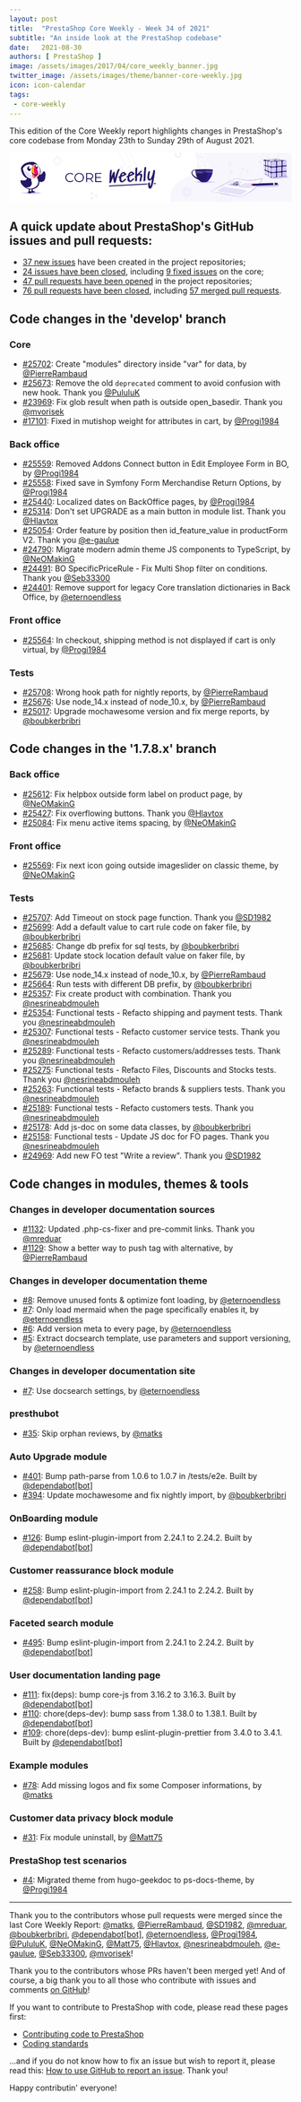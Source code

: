 ```yaml
---
layout: post
title:  "PrestaShop Core Weekly - Week 34 of 2021"
subtitle: "An inside look at the PrestaShop codebase"
date:   2021-08-30
authors: [ PrestaShop ]
image: /assets/images/2017/04/core_weekly_banner.jpg
twitter_image: /assets/images/theme/banner-core-weekly.jpg
icon: icon-calendar
tags:
 - core-weekly
---
```


This edition of the Core Weekly report highlights changes in PrestaShop's core codebase from Monday 23th to Sunday 29th of August 2021.

![Core Weekly banner](/assets/images/2018/12/banner-core-weekly.jpg)


## A quick update about PrestaShop's GitHub issues and pull requests:

- [37 new issues](https://github.com/search?q=org%3APrestaShop+is%3Apublic++-repo%3Aprestashop%2Fprestashop.github.io++is%3Aissue+created%3A2021-08-23..2021-08-29) have been created in the project repositories;
- [24 issues have been closed](https://github.com/search?q=org%3APrestaShop+is%3Apublic++-repo%3Aprestashop%2Fprestashop.github.io++is%3Aissue+closed%3A2021-08-23..2021-08-29), including [9 fixed issues](https://github.com/search?q=org%3APrestaShop+is%3Apublic++-repo%3Aprestashop%2Fprestashop.github.io++is%3Aissue+label%3Afixed+closed%3A2021-08-23..2021-08-29) on the core;
- [47 pull requests have been opened](https://github.com/search?q=org%3APrestaShop+is%3Apublic++-repo%3Aprestashop%2Fprestashop.github.io++is%3Apr+created%3A2021-08-23..2021-08-29) in the project repositories;
- [76 pull requests have been closed](https://github.com/search?q=org%3APrestaShop+is%3Apublic++-repo%3Aprestashop%2Fprestashop.github.io++is%3Apr+closed%3A2021-08-23..2021-08-29), including [57 merged pull requests](https://github.com/search?q=org%3APrestaShop+is%3Apublic++-repo%3Aprestashop%2Fprestashop.github.io++is%3Apr+merged%3A2021-08-23..2021-08-29).
        


## Code changes in the 'develop' branch


### Core
* [#25702](https://github.com/PrestaShop/PrestaShop/pull/25702): Create "modules" directory inside "var" for data, by [@PierreRambaud](https://github.com/PierreRambaud)
* [#25673](https://github.com/PrestaShop/PrestaShop/pull/25673): Remove the old `deprecated` comment to avoid confusion with new hook. Thank you [@PululuK](https://github.com/PululuK)
* [#23969](https://github.com/PrestaShop/PrestaShop/pull/23969): Fix glob result when path is outside open_basedir. Thank you [@mvorisek](https://github.com/mvorisek)
* [#17101](https://github.com/PrestaShop/PrestaShop/pull/17101): Fixed in mutishop weight for attributes in cart, by [@Progi1984](https://github.com/Progi1984)


### Back office
* [#25559](https://github.com/PrestaShop/PrestaShop/pull/25559): Removed Addons Connect button in Edit Employee Form in BO, by [@Progi1984](https://github.com/Progi1984)
* [#25558](https://github.com/PrestaShop/PrestaShop/pull/25558): Fixed save in Symfony Form Merchandise Return Options, by [@Progi1984](https://github.com/Progi1984)
* [#25440](https://github.com/PrestaShop/PrestaShop/pull/25440): Localized dates on BackOffice pages, by [@Progi1984](https://github.com/Progi1984)
* [#25314](https://github.com/PrestaShop/PrestaShop/pull/25314): Don't set UPGRADE as a main button in module list. Thank you [@Hlavtox](https://github.com/Hlavtox)
* [#25054](https://github.com/PrestaShop/PrestaShop/pull/25054): Order feature by position then id_feature_value in productForm V2. Thank you [@e-gaulue](https://github.com/e-gaulue)
* [#24790](https://github.com/PrestaShop/PrestaShop/pull/24790): Migrate modern admin theme JS components to TypeScript, by [@NeOMakinG](https://github.com/NeOMakinG)
* [#24491](https://github.com/PrestaShop/PrestaShop/pull/24491): BO SpecificPriceRule - Fix Multi Shop filter on conditions. Thank you [@Seb33300](https://github.com/Seb33300)
* [#24401](https://github.com/PrestaShop/PrestaShop/pull/24401): Remove support for legacy Core translation dictionaries in Back Office, by [@eternoendless](https://github.com/eternoendless)


### Front office
* [#25564](https://github.com/PrestaShop/PrestaShop/pull/25564): In checkout, shipping method is not displayed if cart is only virtual, by [@Progi1984](https://github.com/Progi1984)


### Tests
* [#25708](https://github.com/PrestaShop/PrestaShop/pull/25708): Wrong hook path for nightly reports, by [@PierreRambaud](https://github.com/PierreRambaud)
* [#25676](https://github.com/PrestaShop/PrestaShop/pull/25676): Use node_14.x instead of node_10.x, by [@PierreRambaud](https://github.com/PierreRambaud)
* [#25017](https://github.com/PrestaShop/PrestaShop/pull/25017): Upgrade mochawesome version and fix merge reports, by [@boubkerbribri](https://github.com/boubkerbribri)


## Code changes in the '1.7.8.x' branch


### Back office
* [#25612](https://github.com/PrestaShop/PrestaShop/pull/25612): Fix helpbox outside form label on product page, by [@NeOMakinG](https://github.com/NeOMakinG)
* [#25427](https://github.com/PrestaShop/PrestaShop/pull/25427): Fix overflowing buttons. Thank you [@Hlavtox](https://github.com/Hlavtox)
* [#25084](https://github.com/PrestaShop/PrestaShop/pull/25084): Fix menu active items spacing, by [@NeOMakinG](https://github.com/NeOMakinG)


### Front office
* [#25569](https://github.com/PrestaShop/PrestaShop/pull/25569): Fix next icon going outside imageslider on classic theme, by [@NeOMakinG](https://github.com/NeOMakinG)


### Tests
* [#25707](https://github.com/PrestaShop/PrestaShop/pull/25707): Add Timeout on stock page function. Thank you [@SD1982](https://github.com/SD1982)
* [#25699](https://github.com/PrestaShop/PrestaShop/pull/25699): Add a default value to cart rule code on faker file, by [@boubkerbribri](https://github.com/boubkerbribri)
* [#25685](https://github.com/PrestaShop/PrestaShop/pull/25685): Change db prefix for sql tests, by [@boubkerbribri](https://github.com/boubkerbribri)
* [#25681](https://github.com/PrestaShop/PrestaShop/pull/25681): Update stock location default value on faker file, by [@boubkerbribri](https://github.com/boubkerbribri)
* [#25679](https://github.com/PrestaShop/PrestaShop/pull/25679): Use node_14.x instead of node_10.x, by [@PierreRambaud](https://github.com/PierreRambaud)
* [#25664](https://github.com/PrestaShop/PrestaShop/pull/25664): Run tests with different DB prefix, by [@boubkerbribri](https://github.com/boubkerbribri)
* [#25357](https://github.com/PrestaShop/PrestaShop/pull/25357): Fix create product with combination. Thank you [@nesrineabdmouleh](https://github.com/nesrineabdmouleh)
* [#25354](https://github.com/PrestaShop/PrestaShop/pull/25354): Functional tests - Refacto shipping and payment tests. Thank you [@nesrineabdmouleh](https://github.com/nesrineabdmouleh)
* [#25307](https://github.com/PrestaShop/PrestaShop/pull/25307): Functional tests - Refacto customer service tests. Thank you [@nesrineabdmouleh](https://github.com/nesrineabdmouleh)
* [#25289](https://github.com/PrestaShop/PrestaShop/pull/25289): Functional tests - Refacto customers/addresses tests. Thank you [@nesrineabdmouleh](https://github.com/nesrineabdmouleh)
* [#25275](https://github.com/PrestaShop/PrestaShop/pull/25275): Functional tests - Refacto Files, Discounts and Stocks tests. Thank you [@nesrineabdmouleh](https://github.com/nesrineabdmouleh)
* [#25263](https://github.com/PrestaShop/PrestaShop/pull/25263): Functional tests -  Refacto brands & suppliers tests. Thank you [@nesrineabdmouleh](https://github.com/nesrineabdmouleh)
* [#25189](https://github.com/PrestaShop/PrestaShop/pull/25189): Functional tests - Refacto customers tests. Thank you [@nesrineabdmouleh](https://github.com/nesrineabdmouleh)
* [#25178](https://github.com/PrestaShop/PrestaShop/pull/25178): Add js-doc on some data classes, by [@boubkerbribri](https://github.com/boubkerbribri)
* [#25158](https://github.com/PrestaShop/PrestaShop/pull/25158): Functional tests - Update JS doc for FO pages. Thank you [@nesrineabdmouleh](https://github.com/nesrineabdmouleh)
* [#24969](https://github.com/PrestaShop/PrestaShop/pull/24969): Add new FO test "Write a review". Thank you [@SD1982](https://github.com/SD1982)


## Code changes in modules, themes & tools


### Changes in developer documentation sources
* [#1132](https://github.com/PrestaShop/docs/pull/1132): Updated .php-cs-fixer and pre-commit links. Thank you [@mreduar](https://github.com/mreduar)
* [#1129](https://github.com/PrestaShop/docs/pull/1129): Show a better way to push tag with alternative, by [@PierreRambaud](https://github.com/PierreRambaud)


### Changes in developer documentation theme
* [#8](https://github.com/PrestaShop/ps-docs-theme/pull/8): Remove unused fonts & optimize font loading, by [@eternoendless](https://github.com/eternoendless)
* [#7](https://github.com/PrestaShop/ps-docs-theme/pull/7): Only load mermaid when the page specifically enables it, by [@eternoendless](https://github.com/eternoendless)
* [#6](https://github.com/PrestaShop/ps-docs-theme/pull/6): Add version meta to every page, by [@eternoendless](https://github.com/eternoendless)
* [#5](https://github.com/PrestaShop/ps-docs-theme/pull/5): Extract docsearch template, use parameters and support versioning, by [@eternoendless](https://github.com/eternoendless)


### Changes in developer documentation site
* [#7](https://github.com/PrestaShop/devdocs-site/pull/7): Use docsearch settings, by [@eternoendless](https://github.com/eternoendless)


### presthubot
* [#35](https://github.com/PrestaShop/presthubot/pull/35): Skip orphan reviews, by [@matks](https://github.com/matks)


### Auto Upgrade module
* [#401](https://github.com/PrestaShop/autoupgrade/pull/401): Bump path-parse from 1.0.6 to 1.0.7 in /tests/e2e. Built by [@dependabot[bot]](https://github.com/apps/dependabot)
* [#394](https://github.com/PrestaShop/autoupgrade/pull/394): Update mochawesome and fix nightly import, by [@boubkerbribri](https://github.com/boubkerbribri)


### OnBoarding module
* [#126](https://github.com/PrestaShop/welcome/pull/126): Bump eslint-plugin-import from 2.24.1 to 2.24.2. Built by [@dependabot[bot]](https://github.com/apps/dependabot)


### Customer reassurance block module
* [#258](https://github.com/PrestaShop/blockreassurance/pull/258): Bump eslint-plugin-import from 2.24.1 to 2.24.2. Built by [@dependabot[bot]](https://github.com/apps/dependabot)


### Faceted search module
* [#495](https://github.com/PrestaShop/ps_facetedsearch/pull/495): Bump eslint-plugin-import from 2.24.1 to 2.24.2. Built by [@dependabot[bot]](https://github.com/apps/dependabot)


### User documentation landing page
* [#111](https://github.com/PrestaShop/user-documentation-landing/pull/111): fix(deps): bump core-js from 3.16.2 to 3.16.3. Built by [@dependabot[bot]](https://github.com/apps/dependabot)
* [#110](https://github.com/PrestaShop/user-documentation-landing/pull/110): chore(deps-dev): bump sass from 1.38.0 to 1.38.1. Built by [@dependabot[bot]](https://github.com/apps/dependabot)
* [#109](https://github.com/PrestaShop/user-documentation-landing/pull/109): chore(deps-dev): bump eslint-plugin-prettier from 3.4.0 to 3.4.1. Built by [@dependabot[bot]](https://github.com/apps/dependabot)


### Example modules
* [#78](https://github.com/PrestaShop/example-modules/pull/78): Add missing logos and fix some Composer informations, by [@matks](https://github.com/matks)


### Customer data privacy block module
* [#31](https://github.com/PrestaShop/ps_dataprivacy/pull/31): Fix module uninstall, by [@Matt75](https://github.com/Matt75)


### PrestaShop test scenarios
* [#4](https://github.com/PrestaShop/test-scenarios/pull/4): Migrated theme from hugo-geekdoc to ps-docs-theme, by [@Progi1984](https://github.com/Progi1984)


<hr />

Thank you to the contributors whose pull requests were merged since the last Core Weekly Report: [@matks](https://github.com/matks), [@PierreRambaud](https://github.com/PierreRambaud), [@SD1982](https://github.com/SD1982), [@mreduar](https://github.com/mreduar), [@boubkerbribri](https://github.com/boubkerbribri), [@dependabot[bot]](https://github.com/apps/dependabot), [@eternoendless](https://github.com/eternoendless), [@Progi1984](https://github.com/Progi1984), [@PululuK](https://github.com/PululuK), [@NeOMakinG](https://github.com/NeOMakinG), [@Matt75](https://github.com/Matt75), [@Hlavtox](https://github.com/Hlavtox), [@nesrineabdmouleh](https://github.com/nesrineabdmouleh), [@e-gaulue](https://github.com/e-gaulue), [@Seb33300](https://github.com/Seb33300), [@mvorisek](https://github.com/mvorisek)!

Thank you to the contributors whose PRs haven't been merged yet! And of course, a big thank you to all those who contribute with issues and comments [on GitHub](https://github.com/PrestaShop/PrestaShop)!

If you want to contribute to PrestaShop with code, please read these pages first:

 * [Contributing code to PrestaShop](https://devdocs.prestashop.com/1.7/contribute/contribution-guidelines/)
 * [Coding standards](https://devdocs.prestashop.com/1.7/development/coding-standards/)

...and if you do not know how to fix an issue but wish to report it, please read this: [How to use GitHub to report an issue](https://devdocs.prestashop.com/1.7/contribute/contribute-reporting-issues/). Thank you!

Happy contributin' everyone!

